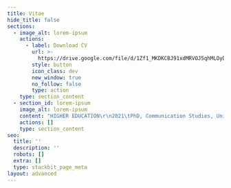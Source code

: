 ```yaml
---
title: Vitae
hide_title: false
sections:
  - image_alt: lorem-ipsum
    actions:
      - label: Download CV
        url: >-
          https://drive.google.com/file/d/1Zf1_MKDKCBJ91xdMRVOJ5qhMLOyDjHMx/view?usp=sharing
        style: button
        icon_class: dev
        new_window: true
        no_follow: false
        type: action
    type: section_content
  - section_id: lorem-ipsum
    image_alt: lorem-ipsum
    content: "HIGHER EDUCATION\r\n2021\tPhD, Communication Studies, University of Iowa\r\nDissertation: “Understanding the Early Television Cartoon”\r\nDirectors: Timothy Havens and Thomas Lamarre (University of Chicago)\r\nCommittee members: Kembrew McLeod, Christopher Goetz, Laura Rigal\r\nStatus: Dissertation completed and accepted; graduation in May.\r\n2011\tMA, Media, Culture, and Communication, New York University\r\nThesis: “The Mediated Meme: Form and Change in Viral Media Culture”\r\n2002\tBA, Philosophy, Reed College\r\nThesis: “Analyzing the Conscious-Physical Link: On Chalmers’ Theory”\r\nTEACHING EXPERIENCE\r\nInstructor, University of Iowa\r\n2016\tTelevision Criticism\r\n2012-13\tMedia, Advertising, and Society (two terms)\r\nTeaching Assistant, University of Iowa\r\n2017\tMedia, Music, and Culture\r\n2014-15\tCore Concepts in Communication Studies (two terms)\r\n2014-17\tCommunication Theory in Everyday Life (three terms)\r\n2013-16\tThe Art of Persuading Others (two terms)\r\nAdjunct Instructor, Mercy College (NY)\r\n2011\tMedia in America\r\nGrader, New York University\r\n2010\tAdvertising and Society\r\nAssistant Teacher, Public School 9, Brooklyn, NY\r\n2009-10\tReading and math, first grade classroom, through federal America Reads / America Counts program\r\nPUBLICATIONS\r\n2022\t“United States Studio Animation after 1950 – TV.” Entry in Encyclopedia of Animation Studies. Edited by Eric Herhuth and Annabelle Honess Roe. Bloomsbury. Entry invited for forthcoming volume.\r\n2021\tHanna and Barbera: Conversations. Co-editing interview collection with Kevin Sandler. University Press of Mississippi. Securing permissions and preparing manuscript for forthcoming volume.\r\n2021\t“Saturday Morning Trojan Mouse: The Origins of the Creative-Driven Television Cartoon.” With Lev Cantoral. In Animated Mischief: Thirty Years of Cartoon Subversiveness, 1988-2018, edited by Brian Duchaney and David Silverman. McFarland & Company. Chapter revised, awaiting final comments, for forthcoming volume.\r\n2021\t“A Cultural History of the Digital Present,” book review of Kenneth Cmiel and John Durham Peters, Promiscuous Knowledge: Information, Image, and Other Truth Games in History (2020). Journal of Communication Inquiry. Review undergoing peer review and copy editing in advance of publication in forthcoming issue.\r\n2019\t“Children’s Television Programming.” Entry in The Sage International Encyclopedia of Mass Media and Society. Edited by Debra L. Merskin. Sage.\r\n2010\t“Cel Animation.” Online wiki article. Dead Media Archive.\r\n2010\t“Textual Closure (Formal).” Online wiki article. Dead Media Archive.\r\nAWARDS AND FELLOWSHIPS\r\n2020\tSociety for Animation Studies COVID-19 Stimulus Fund Award, with Kevin Sandler, Society for Animation Studies\r\n2020\tGraduate College Summer Fellowship, Graduate College, University of Iowa\r\n2016-17\tDepartment of Communication Studies Dissertation Award, University of Iowa\r\n2016-17\tGraduate Student Senate (GSS) travel awards, University of Iowa (two years)\r\n2013-17\tDepartment of Communication Studies Harshbarger conference presentation travel awards, University of Iowa (five years)\r\n2010\tInformal recognition of teaching (glass apple), Mrs. Ingrid Marshall, PS 9, Brooklyn, NY\r\n2008-09\tAmsterdam Merit Scholarship, University of Amsterdam\r\n2007-08\tNolte-Miller Scholarship, University of Minnesota\r\n1999-02\tTuition scholarships, Reed College (three years)\r\nCONFERENCE PRESENTATIONS\r\n2021\t“Principles of the Television Cartoon, or Illustrated Radio,” Society for Animation Studies annual conference, New Orleans, LA (accepted)\r\n2017\t“Comics Origin Stories: Histories of the Present,” International Communication Association annual conference, San Diego, CA\r\n2017\t“Historically Innovative Techniques of Animation,” Popular Culture Association annual conference, San Diego, CA. Organized and chaired panel of four papers\r\n2017\t“Quick and Dirty? The World Wide Web of Pornography,” Popular Culture Association annual conference, San Diego, CA\r\n2017\t“Sonorous Animation: Dave Fleischer’s Method of Marking Films for Producing Sound Effects,” Popular Culture Association annual conference, San Diego, CA. Read paper for absent colleague, Jeff Shuter\r\n2017\t“Notes for a Text/Genre/Media Communication Model,” Midwest Winter Workshop graduate conference, University of Iowa\r\n2016\t“The Origin of Adult Swim’s ‘Minimal’ Animation,” Society for Animation Studies annual conference, Singapore\r\n2016\t“The Film Short, Long Forgotten, Has in Fact Never Left,” Jakobsen Graduate Conference, Iowa City, IA\r\n2015\t“Digital Video Codecs: The New Suspension of Disbelief,” Society for Cinema and Media Studies annual conference, Montréal, Canada\r\n2014\t“Genre, Identity, and Culture: Cinema and Contemporary Sociality,” Midwest Winter Workshop graduate conference, University of Illinois at Urbana-Champaign\r\n2010\t“Selective Appropriation as Intertextual Innovation in The Simpsons,” Comparative Literary and Cultural Studies Graduate Conference, Stony Brook University\r\nGUEST LECTURES\r\n2021\t“Understanding the Early Television Cartoon,” invited talk for department colloquium, Communication Studies and Cinematic Arts, University of Iowa, currently preparing\r\n2016\t“What Do Pictures Do? Implications for Visual Rhetoric,” The Art of Persuading Others, University of Iowa\r\n2015\t“Living in an Online World: Teenage Culture on the Viral Internet,” Core Concepts in Communication Studies, University of Iowa\r\n2014-8\t“The Kardashians, the Robertsons, and Celebrity Family Cultures,” Communication Theory in Everyday Life, University of Iowa, delivered in four consecutive years.\r\nEdited version available at https://www.youtube.com/watch?v=bt69InGd3dk\r\nTEACHING AND RESEARCH INTERESTS\r\nThe television cartoon, animation, media theory, media history, genre, technology studies, sound studies, philosophy, gender, communication, culture, media literacy\r\nOTHER EDUCATION\r\n2008-9\tGraduate coursework, Media Studies, Universiteit van Amsterdam\r\n2006-8\tUndergraduate coursework, Film and Cultural Studies, University of Minnesota\r\nRESEARCH EXPERIENCE\r\n2017\tDissertation interview research study, Los Angeles, CA. Interviewed 29 animation industry professionals and animation scholars. Applied for and received IRB approval.\r\nCERTIFICATIONS\r\n2021\tUniversity of Iowa Center for the Integration of Teaching and Learning (CIRTL), Associate Level Certification (expected May 2021). To be awarded after completion of three semesters of CIRTL teaching observations, workshop attendance, completion of graduate Rhetoric course Topics in Teaching & Professional Development, and approval of upcoming Teaching as Research (TAR) project, “Structuring Classroom Learning Communities.”\r\nSERVICE\r\n2020-pr.\tOrganizer, Media Studies Publishing Pipeline. Graduate student journal article writing group, University of Iowa\r\n2019\tAssistant, Samuel J. Becker Memorial Conference. Department of Communication Studies, University of Iowa\r\n2018-20\tBoard member, Journal of Communication Inquiry. Advisory Board (two years)\r\n2017-18\tRespondent, department job candidate talks, assistant professor and associate professor positions. Department of Communication Studies, University of Iowa\r\n2016-18\tGraduate student representative, Graduate Student Advisory Committee. Department of Communication Studies, University of Iowa (two years)\r\n2016-17\tTreasurer and board member, EPX Studio. Co-planned EPXCON video game and animation conference, and coordinated budget and payments\r\n2015-19\tMentor for four incoming Media Studies PhD students in Communication Studies. Department of Communication Studies, University of Iowa (Gavin Feller, Bailey Kelley, Alexander Koch, Brandon McCasland)\r\n2015\tChaperone for 7 UI undergraduate students on trip to tour animation and gaming studios. With animator Peter Chanthanakone. San Francisco, CA.\r\n2009-10\tGraduate student representative, Graduate Student Organization. Department of Media, Culture, and Communication, New York University\r\n2000-01\tStudent board member, Technology Policy Committee. Computing and Information Services, Reed College\r\nPROFESSIONAL AND ACADEMIC DEVELOPMENT\r\n2020\tParticipant, Grant Writing Seminar for Graduate Students. Workshop series Graduate College, University of Iowa\r\n2019\tParticipant, Mindfulness-Based Stress Reduction course. Mindfulness Programs, University of Iowa Hospitals and Clinics, University of Iowa\r\n2019\tParticipant, Managing the Market – Job Docs. Workshop series for preparing job application documents, Graduate College, University of Iowa\r\n2018\tEnrolled student, Writing for Learned Journals. Publication preparation seminar, Graduate College, University of Iowa\r\n2017\tPaper evaluator, Jakobsen Graduate Conference. University of Iowa\r\n2016-pr.\tParticipant, graduate student Critical Theory Reading Group. University of Iowa\r\n2014-16\tOrganizer, graduate student Philosophy Reading Group. University of Iowa\r\n2013-pr.\tRegular participant, Project on Rhetoric of Inquiry (POROI), faculty pre-publication workshop series. Obermann Center, University of Iowa\r\nMEDIA PRODUCTION EXPERIENCE\r\n2017-pr.\tWebsite producer. tylersolonwilliams.com. Currently creating professional web site with information technology professional Moneer Rifai.\r\n2015-pr. Animator, filmmaker, graphic designer, sketch artist. At Iowa, completed Introduction to Animation, animation production course with Peter Chanthanakone, University of Iowa. Created and edited animated/live action student film, using Autodesk Maya. Completed prerequisite coursework in Basic Drawing, a traditional figure drawing course using a variety of subjects, papers, and pencils, and Graphic Design I, a digital design course using Adobe Illustrator and Photoshop.\r\n2014-pr.\tGuest lecturer, video producer, video editor. “The Kardashians, the Robertsons, and Celebrity Family Cultures,” University of Iowa course guest lecture. Produced recording with assistance of media professional Peder Goodman.\r\n2008-pr.\tLive-action film director and producer. I have completed two student films with live action footage. The most recent is my Iowa student film, “Good Vibrations: Metamorphosis.” The first was for Filmmaking International, CREA video production course with Ellen Verhoeff, Universiteit van Amsterdam. Filmed live action student films with multiple actors, edited footage, exhibited film for campus screenings.\r\n1998-99\tRadio DJ. Hosted a radio show on college radio station KRRC, Reed College. Primarily played jazz and hip hop on CD and vinyl.\r\nPROFESSIONAL POSITIONS\r\n2017-pr.\tAcademic writing tutor, University of Iowa Writing Center. Notable accomplishment: Proofread three UI nursing dissertations in APA style, for Nadia Sabbagh Steinberg, Rebecca Dickinson, and Miyeon Kim.\r\n2016-19\tJunior and senior editor and proofreader, ProofreadingPal Proofreading / Editing Services. Level 1 proofreader, level 2 Proofreader, and customer service representative. Notable accomplishment: Proofread over 300,000 total words in over 200 documents in all major writing styles.\r\n2012\tTechnical support supervisor, New York University. Information Technology office, New York, NY\r\n2006-07\tLevel 2 support technician, UnitedHealth Group. Plymouth, MN\r\n2003-04\tLevel 1 customer service representative, level 3 customer service representative, Vesta Corporation. Portland, OR\r\n1999-02\tDesktop support technician, Reed College. Portland, OR\r\nSOFTWARE SKILLS\r\nAdobe Creative Cloud software suite: Acrobat PDF editor, Animate vector animation creator, Audition audio editor, Illustrator Photoshop raster-grapics editor, Premiere Pro video editor.\r\nBlackboard Learn, Instructure Canvas, learning management systems\r\nGoogle Workspace / Suite, productivity software suite\r\nMicrosoft Office and Office 365, productivity software suites\r\nMicrosoft Windows 10, Apple macOS 11, Google Chrome OS, operating systems\r\nNintendo Switch and Sony PlayStation 4, gaming systems\r\nInformation technology (IT) technical support professional experience, 1999-present. Facility with software and hardware use and troubleshooting.\r\nLANGUAGES\r\nFrench, professional working proficiency\r\nGerman, limited working proficiency\r\nChinese, elementary proficiency\r\nREFERENCES\r\nTimothy Havens\r\nDissertation co-chair, Professor\r\nDepartment of Communication Studies\r\nUniversity of Iowa\r\n105C Becker Communication Studies Building\r\nIowa City, IA 52242\r\nOffice: 319-335-0580\r\ntimothy-havens@uiowa.edu\r\nThomas Lamarre\r\nDissertation co-chair, Professor\r\nDepartment of Cinema and Media Studies\r\nUniversity of Chicago\r\nClassics 304\r\n1010 E. 59th Street\r\nChicago, IL 60637\r\ntlamarre@uchicago.edu\r\nKembrew McLeod\r\nProfessor, Department Chair\r\nDepartment of Communication Studies\r\nUniversity of Iowa\r\n105C Becker Communication Studies Building\r\nIowa City, IA 52242\r\nOffice: 319-353-2259\r\nkembrew-mcleod@uiowa.edu\r\nChristopher Goetz\r\nAssistant Professor\r\nDepartment of Cinematic Arts\r\nUniversity of Iowa\r\n105 Becker Communication Studies Building\r\nIowa City, Iowa 52242\r\nOffice: 319-335-0325\r\nchristopher-goetz@uiowa.edu\n"
    actions: []
    type: section_content
seo:
  title: ''
  description: ''
  robots: []
  extra: []
  type: stackbit_page_meta
layout: advanced
---
```

